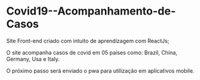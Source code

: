 # Covid19--Acompanhamento-de-Casos

Site Front-end criado com intuito de aprendizagem com ReactJs;

O site acompanha casos de covid em 05 países como: Brazil, China, Germany, Usa e Italy.

O próximo passo será enviado o pwa para utilização em aplicativos mobile.
